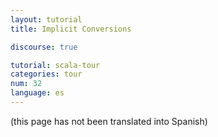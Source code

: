 ```yaml
---
layout: tutorial
title: Implicit Conversions

discourse: true

tutorial: scala-tour
categories: tour
num: 32
language: es
---
```


(this page has not been translated into Spanish)
